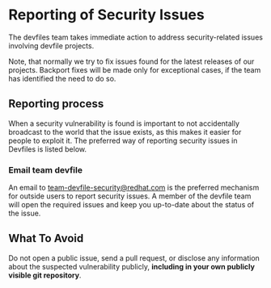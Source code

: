 # Reporting of Security Issues

The devfiles team takes immediate action to address security-related issues involving devfile projects.

Note, that normally we try to fix issues found for the latest releases of our projects. Backport fixes will be made only for exceptional cases, if the team has identified the need to do so.

## Reporting process

When a security vulnerability is found is important to not accidentally broadcast to the world that the issue exists, as this makes it easier for people to exploit it. The preferred way of reporting security issues in Devfiles is listed below.

### Email team devfile

An email to <a href="mailto:team-devfile-security@redhat.com">team-devfile-security@redhat.com</a> is the preferred mechanism for outside users to report security issues. A member of the devfile team will open the required issues and keep you up-to-date about the status of the issue.

## What To Avoid

Do not open a public issue, send a pull request, or disclose any information about the suspected vulnerability publicly, **including in your own publicly visible git repository**.
